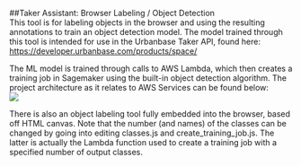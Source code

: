 ##Taker Assistant: Browser Labeling / Object Detection
<br>
This tool is for labeling objects in the browser and using the resulting annotations to train an object detection model.
The model trained through this tool is intended for use in the Urbanbase Taker API, found here: <br>
https://developer.urbanbase.com/products/space/<br>

The ML model is trained through calls to AWS Lambda, which then creates a training job in Sagemaker using the built-in
object detection algorithm. The project architecture as it relates to AWS Services can be found below: <br>
<image src="taker-assistant-architecture"><br>

There is also an object labeling tool fully embedded into the browser, based off HTML canvas. Note that the number (and names)
of the classes can be changed by going into editing classes.js and create_training_job.js. The latter is actually the Lambda function
used to create a training job with a specified number of output classes.
